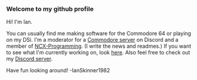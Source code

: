 ### Welcome to my github profile

Hi! I'm Ian. 

You can usually find me making software for the Commodore 64 or playing on my DSi. I'm a moderator for a [Commodore server](https://discord.gg/8Dy2h4vHzY) on Discord and a  member of [NCX-Programming](https://github.com/NCX-Programming/). (I write the news and readmes.)
If you want to see what I'm currently working on, look [here](https://github.com/IanSkinner1982/Cookie-Clicker-C64).
Also feel free to check out my [Discord server](https://discord.gg/kJac2ty).

Have fun looking around!
-IanSkinner1982
